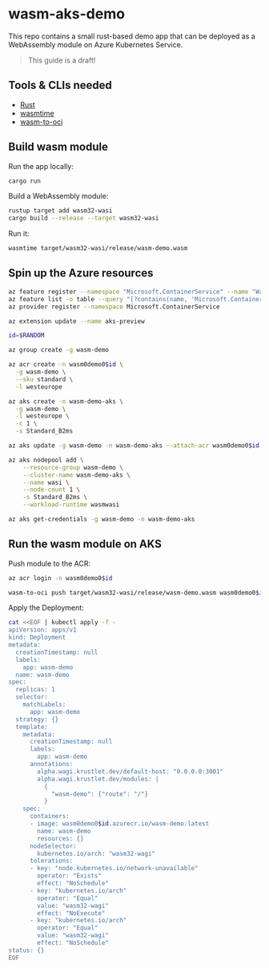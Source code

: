 # wasm-aks-demo

This repo contains a small rust-based demo app that can be deployed as a WebAssembly module on Azure Kubernetes Service.

> This guide is a draft!

## Tools & CLIs needed

- [Rust](https://www.rust-lang.org/tools/install)
- [wasmtime](https://wasmtime.dev/)
- [wasm-to-oci](https://github.com/engineerd/wasm-to-oci)

## Build wasm module

Run the app locally:

```bash
cargo run
```

Build a WebAssembly module:

```bash
rustup target add wasm32-wasi
cargo build --release --target wasm32-wasi
```

Run it:

```bash
wasmtime target/wasm32-wasi/release/wasm-demo.wasm
```

## Spin up the Azure resources

```bash
az feature register --namespace "Microsoft.ContainerService" --name "WasmNodePoolPreview"
az feature list -o table --query "[?contains(name, 'Microsoft.ContainerService/WasmNodePoolPreview')].{Name:name,State:properties.state}"
az provider register --namespace Microsoft.ContainerService

az extension update --name aks-preview

id=$RANDOM

az group create -g wasm-demo

az acr create -n wasm0demo0$id \
  -g wasm-demo \
  --sku standard \
  -l westeurope

az aks create -n wasm-demo-aks \
  -g wasm-demo \
  -l westeurope \
  -c 1 \
  -s Standard_B2ms

az aks update -g wasm-demo -n wasm-demo-aks --attach-acr wasm0demo0$id

az aks nodepool add \
    --resource-group wasm-demo \
    --cluster-name wasm-demo-aks \
    --name wasi \
    --node-count 1 \
    -s Standard_B2ms \
    --workload-runtime wasmwasi

az aks get-credentials -g wasm-demo -n wasm-demo-aks
```

## Run the wasm module on AKS

Push module to the ACR:

```bash
az acr login -n wasm0demo0$id

wasm-to-oci push target/wasm32-wasi/release/wasm-demo.wasm wasm0demo0$id.azurecr.io/wasm-demo:latest
```

Apply the Deployment:

```bash
cat <<EOF | kubectl apply -f -
apiVersion: apps/v1
kind: Deployment
metadata:
  creationTimestamp: null
  labels:
    app: wasm-demo
  name: wasm-demo
spec:
  replicas: 1
  selector:
    matchLabels:
      app: wasm-demo
  strategy: {}
  template:
    metadata:
      creationTimestamp: null
      labels:
        app: wasm-demo
      annotations:
        alpha.wagi.krustlet.dev/default-host: "0.0.0.0:3001"
        alpha.wagi.krustlet.dev/modules: |
          {
            "wasm-demo": {"route": "/"}
          }
    spec:
      containers:
      - image: wasm0demo0$id.azurecr.io/wasm-demo:latest
        name: wasm-demo
        resources: {}
      nodeSelector:
        kubernetes.io/arch: "wasm32-wagi"
      tolerations:
      - key: "node.kubernetes.io/network-unavailable"
        operator: "Exists"
        effect: "NoSchedule"
      - key: "kubernetes.io/arch"
        operator: "Equal"
        value: "wasm32-wagi"
        effect: "NoExecute"
      - key: "kubernetes.io/arch"
        operator: "Equal"
        value: "wasm32-wagi"
        effect: "NoSchedule"
status: {}
EOF
```
